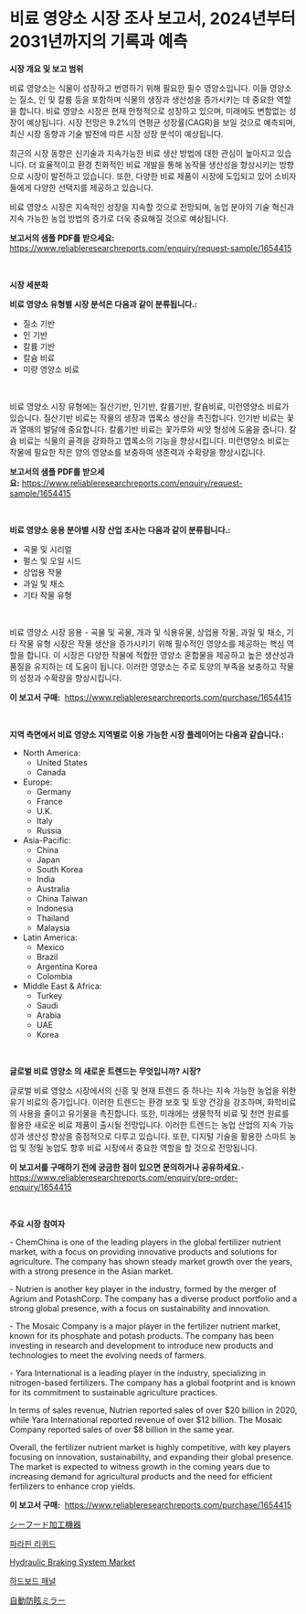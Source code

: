 <p><h1>비료 영양소 시장 조사 보고서, 2024년부터 2031년까지의 기록과 예측</h1></p><p><strong>시장 개요 및 보고 범위</strong></p>
<p><p>비료 영양소는 식물이 성장하고 번영하기 위해 필요한 필수 영양소입니다. 이들 영양소는 질소, 인 및 칼륨 등을 포함하며 식물의 생장과 생산성을 증가시키는 데 중요한 역할을 합니다. 비료 영양소 시장은 현재 안정적으로 성장하고 있으며, 미래에도 변함없는 성장이 예상됩니다. 시장 전망은 9.2%의 연평균 성장률(CAGR)을 보일 것으로 예측되며, 최신 시장 동향과 기술 발전에 따른 시장 성장 분석이 예상됩니다.</p><p>최근의 시장 동향은 신기술과 지속가능한 비료 생산 방법에 대한 관심이 높아지고 있습니다. 더 효율적이고 환경 친화적인 비료 개발을 통해 농작물 생산성을 향상시키는 방향으로 시장이 발전하고 있습니다. 또한, 다양한 비료 제품이 시장에 도입되고 있어 소비자들에게 다양한 선택지를 제공하고 있습니다.</p><p>비료 영양소 시장은 지속적인 성장을 지속할 것으로 전망되며, 농업 분야의 기술 혁신과 지속 가능한 농업 방법의 증가로 더욱 중요해질 것으로 예상됩니다.</p></p>
<p><strong>보고서의 샘플 PDF를 받으세요:</strong> <a href="https://www.reliableresearchreports.com/enquiry/request-sample/1654415">https://www.reliableresearchreports.com/enquiry/request-sample/1654415</a></p>
<p>&nbsp;</p>
<p><strong>시장 세분화</strong></p>
<p><strong>비료 영양소 유형별 시장 분석은 다음과 같이 분류됩니다.:</strong></p>
<p><ul><li>질소 기반</li><li>인 기반</li><li>칼륨 기반</li><li>칼슘 비료</li><li>미량 영양소 비료</li></ul></p>
<p>&nbsp;</p>
<p><p>비료 영양소 시장 유형에는 질산기반, 인기반, 칼륨기반, 칼슘비료, 미런영양소 비료가 있습니다. 질산기반 비료는 작물의 생장과 엽록소 생산을 촉진합니다. 인기반 비료는 꽃과 열매의 발달에 중요합니다. 칼륨기반 비료는 꽃가루와 씨앗 형성에 도움을 줍니다. 칼슘 비료는 식물의 골격을 강화하고 엽록소의 기능을 향상시킵니다. 미런영양소 비료는 작물에 필요한 작은 양의 영양소를 보충하여 생존력과 수확량을 향상시킵니다.</p></p>
<p><strong>보고서의 샘플 PDF를 받으세요:</strong>&nbsp;<a href="https://www.reliableresearchreports.com/enquiry/request-sample/1654415">https://www.reliableresearchreports.com/enquiry/request-sample/1654415</a></p>
<p>&nbsp;</p>
<p><strong> 비료 영양소 응용 분야별 시장 산업 조사는 다음과 같이 분류됩니다.:</strong></p>
<p><ul><li>곡물 및 시리얼</li><li>펄스 및 오일 시드</li><li>상업용 작물</li><li>과일 및 채소</li><li>기타 작물 유형</li></ul></p>
<p>&nbsp;</p>
<p><p>비료 영양소 시장 응용 - 곡물 및 곡물, 개과 및 식용유물, 상업용 작물, 과일 및 채소, 기타 작물 유형 시장은 작물 생산을 증가시키기 위해 필수적인 영양소를 제공하는 핵심 역할을 합니다. 이 시장은 다양한 작물에 적합한 영양소 혼합물을 제공하고 높은 생산성과 품질을 유지하는 데 도움이 됩니다. 이러한 영양소는 주로 토양의 부족을 보충하고 작물의 성장과 수확량을 향상시킵니다.</p></p>
<p><strong>이 보고서 구매:</strong>&nbsp; <a href="https://www.reliableresearchreports.com/purchase/1654415">https://www.reliableresearchreports.com/purchase/1654415</a></p>
<p>&nbsp;</p>
<p><strong>지역 측면에서 비료 영양소 지역별로 이용 가능한 시장 플레이어는 다음과 같습니다.:</strong></p>
<p><ul>
    <li>
        North America:
        <ul>
            <li>United States</li>
            <li>Canada</li>
        </ul>
    </li>
    <li>
        Europe:
        <ul>
            <li>Germany</li>
            <li>France</li>
            <li>U.K.</li>
            <li>Italy</li>
            <li>Russia</li>
        </ul>
    </li>
    <li>
        Asia-Pacific:
        <ul>
            <li>China</li>
            <li>Japan</li>
            <li>South Korea</li>
            <li>India</li>
            <li>Australia</li>
            <li>China Taiwan</li>
            <li>Indonesia</li>
            <li>Thailand</li>
            <li>Malaysia</li>
        </ul>
    </li>
    <li>
        Latin America:
        <ul>
            <li>Mexico</li>
            <li>Brazil</li>
            <li>Argentina Korea</li>
            <li>Colombia</li>
        </ul>
    </li>
    <li>
        Middle East & Africa:
        <ul>
            <li>Turkey</li>
            <li>Saudi</li>
            <li>Arabia</li>
            <li>UAE</li>
            <li>Korea</li>
        </ul>
    </li>
    </ul></p>
<p>&nbsp;</p>
<p><strong>글로벌 비료 영양소 의 새로운 트렌드는 무엇입니까? 시장?</strong></p>
<p><p>글로벌 비료 영양소 시장에서의 신흥 및 현재 트렌드 중 하나는 지속 가능한 농업을 위한 유기 비료의 증가입니다. 이러한 트렌드는 환경 보호 및 토양 건강을 강조하며, 화학비료의 사용을 줄이고 유기물을 촉진합니다. 또한, 미래에는 생물학적 비료 및 천연 원료를 활용한 새로운 비료 제품이 출시될 전망입니다. 이러한 트렌드는 농업 산업의 지속 가능성과 생산성 향상을 중점적으로 다루고 있습니다. 또한, 디지털 기술을 활용한 스마트 농업 및 정밀 농업도 향후 비료 시장에서 중요한 역할을 할 것으로 전망됩니다.</p></p>
<p><strong>이 보고서를 구매하기 전에 궁금한 점이 있으면 문의하거나 공유하세요.</strong>- <a href="https://www.reliableresearchreports.com/enquiry/pre-order-enquiry/1654415">https://www.reliableresearchreports.com/enquiry/pre-order-enquiry/1654415</a></p>
<p>&nbsp;</p>
<p><strong>주요 시장 참여자</strong></p>
<p><p>- ChemChina is one of the leading players in the global fertilizer nutrient market, with a focus on providing innovative products and solutions for agriculture. The company has shown steady market growth over the years, with a strong presence in the Asian market.</p><p>- Nutrien is another key player in the industry, formed by the merger of Agrium and PotashCorp. The company has a diverse product portfolio and a strong global presence, with a focus on sustainability and innovation.</p><p>- The Mosaic Company is a major player in the fertilizer nutrient market, known for its phosphate and potash products. The company has been investing in research and development to introduce new products and technologies to meet the evolving needs of farmers.</p><p>- Yara International is a leading player in the industry, specializing in nitrogen-based fertilizers. The company has a global footprint and is known for its commitment to sustainable agriculture practices.</p><p>In terms of sales revenue, Nutrien reported sales of over $20 billion in 2020, while Yara International reported revenue of over $12 billion. The Mosaic Company reported sales of over $8 billion in the same year.</p><p>Overall, the fertilizer nutrient market is highly competitive, with key players focusing on innovation, sustainability, and expanding their global presence. The market is expected to witness growth in the coming years due to increasing demand for agricultural products and the need for efficient fertilizers to enhance crop yields.</p></p>
<p><strong>이 보고서 구매:</strong>&nbsp;&nbsp;<a href="https://www.reliableresearchreports.com/purchase/1654415">https://www.reliableresearchreports.com/purchase/1654415</a></p>
<p><p><a href="https://github.com/dzy793153605/Market-Research-Report-List-1/blob/main/54862094195.md">シーフード加工機器</a></p><p><a href="https://github.com/plelbej847484502/Market-Research-Report-List-1/blob/main/21472603797.md">파라핀 리퀴드</a></p><p><a href="https://ivy-potential-64b.notion.site/Hydraulic-Braking-System-Market-Research-Report-Provides-Critical-Insights-that-can-help-Shape-Busin-08f332f112154204bfe47fe78e7e5182">Hydraulic Braking System Market</a></p><p><a href="https://github.com/vseigx30c9a1j/Market-Research-Report-List-1/blob/main/32029073798.md">하드보드 패널</a></p><p><a href="https://github.com/oafhukehf4709715/Market-Research-Report-List-1/blob/main/12987254194.md">自動防眩ミラー</a></p></p>
